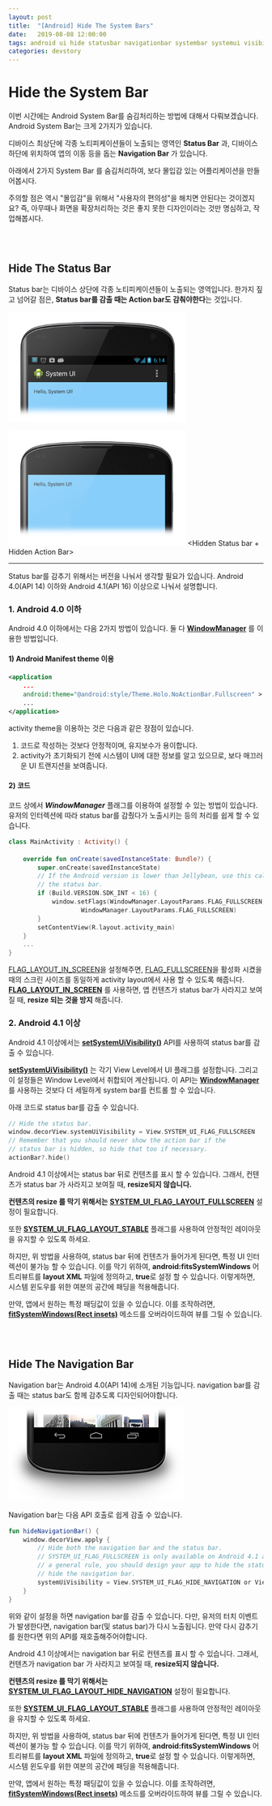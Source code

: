 ```yaml
---
layout: post
title:  "[Android] Hide The System Bars"
date:   2019-08-08 12:00:00
tags: android ui hide statusbar navigationbar systembar systemui visibility
categories: devstory
---
```

# Hide the System Bar

이번 시간에는 Android System Bar를 숨김처리하는 방법에 대해서 다뤄보겠습니다.
Android System Bar는 크게 2가지가 있습니다.

디바이스 최상단에 각종 노티피케이션들이 노출되는 영역인 **Status Bar** 과, 디바이스 하단에 위치하여 앱의 이동 등을 돕는 **Navigation Bar** 가 있습니다.

아래에서 2가지 System Bar 를 숨김처리하여, 보다 몰입감 있는 어플리케이션을 만들어봅시다.

주의할 점은 역시 "몰입감"을 위해서 "사용자의 편의성"을 해치면 안된다는 것이겠지요? 즉, 아무때나 화면을 확장처리하는 것은 좋지 못한 디자인이라는 것만 명심하고, 작업해봅시다.

<br/>
<br/>

## Hide The Status Bar

Status bar는 디바이스 상단에 각종 노티피케이션들이 노출되는 영역입니다.
한가지 짚고 넘어갈 점은, **Status bar를 감출 때는 Action bar도 감춰야한다**는 것입니다.

![](/static/assets/img/posts/android-hide-system-ui/hide-systemui-status-bar-01.png)
<Visible Status bar>

![](/static/assets/img/posts/android-hide-system-ui/hide-systemui-status-bar-02.png)
<Hidden Status bar + Hidden Action Bar>

---

Status bar를 감추기 위해서는 버전을 나눠서 생각할 필요가 있습니다.
Android 4.0(API 14) 이하와 Android 4.1(API 16) 이상으로 나눠서 설명합니다.


### 1. Android 4.0 이하
Android 4.0 이하에서는 다음 2가지 방법이 있습니다. 
둘 다 **[WindowManager](https://developer.android.com/reference/android/view/WindowManager.html)** 를 이용한 방법입니다.

#### 1) Android Manifest theme 이용
```xml
<application
    ...
    android:theme="@android:style/Theme.Holo.NoActionBar.Fullscreen" >
    ...
</application>
```

activity theme을 이용하는 것은 다음과 같은 장점이 있습니다.
1. 코드로 작성하는 것보다 안정적이며, 유지보수가 용이합니다.
2. activity가 초기화되기 전에 시스템이 UI에 대한 정보를 알고 있으므로, 보다 매끄러운 UI 트랜지션을 보여줍니다.


#### 2) 코드
코드 상에서 ***WindowManager*** 플래그를 이용하여 설정할 수 있는 방법이 있습니다. 유저의 인터렉션에 따라 status bar를 감췄다가 노출시키는 등의 처리를 쉽게 할 수 있습니다.

```kotlin
class MainActivity : Activity() {

    override fun onCreate(savedInstanceState: Bundle?) {
        super.onCreate(savedInstanceState)
        // If the Android version is lower than Jellybean, use this call to hide
        // the status bar.
        if (Build.VERSION.SDK_INT < 16) {
            window.setFlags(WindowManager.LayoutParams.FLAG_FULLSCREEN,
                    WindowManager.LayoutParams.FLAG_FULLSCREEN)
        }
        setContentView(R.layout.activity_main)
    }
    ...
}
```

[FLAG_LAYOUT_IN_SCREEN](https://developer.android.com/reference/android/view/WindowManager.LayoutParams.html#FLAG_LAYOUT_IN_SCREEN)을 설정해주면, [FLAG_FULLSCREEN](https://developer.android.com/reference/android/view/WindowManager.LayoutParams.html#FLAG_FULLSCREEN)을 활성화 시켰을 때의 스크린 사이즈를 동일하게 activity layout에서 사용 할 수 있도록 해줍니다.
**[FLAG_LAYOUT_IN_SCREEN](https://developer.android.com/reference/android/view/WindowManager.LayoutParams.html#FLAG_LAYOUT_IN_SCREEN)** 를 사용하면, 앱 컨텐츠가 status bar가 사라지고 보여질 때, **resize 되는 것을 방지** 해줍니다.


### 2. Android 4.1 이상
Android 4.1 이상에서는 **[setSystemUiVisibility()](https://developer.android.com/reference/android/view/View.html#setSystemUiVisibility%28int%29)** API를 사용하여 status bar를 감출 수 있습니다.

**[setSystemUiVisibility()](https://developer.android.com/reference/android/view/View.html#setSystemUiVisibility%28int%29)** 는 각기 View Level에서 UI 플래그를 설정합니다. 그리고 이 설정들은 Window Level에서 취합되어 계산됩니다.
이 API는 **[WindowManager](https://developer.android.com/reference/android/view/WindowManager.html)** 를 사용하는 것보다 더 세밀하게 system bar를 컨트롤 할 수 있습니다.

아래 코드로 status bar를 감출 수 있습니다.

```kotlin
// Hide the status bar.
window.decorView.systemUiVisibility = View.SYSTEM_UI_FLAG_FULLSCREEN
// Remember that you should never show the action bar if the
// status bar is hidden, so hide that too if necessary.
actionBar?.hide()
```


Android 4.1 이상에서는 status bar 뒤로 컨텐츠를 표시 할 수 있습니다. 그래서, 컨텐츠가 status bar 가 사라지고 보여질 때, **resize되지 않습니다.**

**컨텐츠의 resize 를 막기 위해서는** **[SYSTEM_UI_FLAG_LAYOUT_FULLSCREEN](https://developer.android.com/reference/android/view/View.html#SYSTEM_UI_FLAG_LAYOUT_FULLSCREEN)** 설정이 필요합니다.

또한 **[SYSTEM_UI_FLAG_LAYOUT_STABLE](https://developer.android.com/reference/android/view/View.html#SYSTEM_UI_FLAG_LAYOUT_STABLE)** 플래그를  사용하여 안정적인 레이아웃을 유지할 수 있도록 하세요.

하지만, 위 방법을 사용하여, status bar 뒤에 컨텐츠가 들어가게 된다면, 특정 UI 인터렉션이 불가능 할 수 있습니다.
이를 막기 위하여, **android:fitsSystemWindows** 어트리뷰트를 **layout XML** 파일에 정의하고, **true**로 설정 할 수 있습니다. 이렇게하면, 시스템 윈도우를 위한 여분의 공간에 패딩을 적용해줍니다.

만약, 앱에서 원하는 특정 패딩값이 있을 수 있습니다. 이를 조작하려면, **[fitSystemWindows(Rect insets)](https://developer.android.com/reference/android/view/View.html#fitSystemWindows%28android.graphics.Rect%29)** 메소드를 오버라이드하여 뷰를 그릴 수 있습니다.

<br/>
<br/>

## Hide The Navigation Bar

Navigation bar는 Android 4.0(API 14)에 소개된 기능입니다. navigation bar를 감출 때는 status bar도 함께 감추도록 디자인되어야합니다.

![](/static/assets/img/posts/android-hide-system-ui/hide-systemui-navigation-bar.png)
<Navigation bar>


Navigation bar는 다음 API 호출로 쉽게 감출 수 있습니다.

```kotlin
fun hideNavigationBar() {
    window.decorView.apply {
        // Hide both the navigation bar and the status bar.
        // SYSTEM_UI_FLAG_FULLSCREEN is only available on Android 4.1 and higher, but as
        // a general rule, you should design your app to hide the status bar whenever you
        // hide the navigation bar.
        systemUiVisibility = View.SYSTEM_UI_FLAG_HIDE_NAVIGATION or View.SYSTEM_UI_FLAG_FULLSCREEN
    }
}
```

위와 같이 설정을 하면 navigation bar를 감출 수 있습니다.
다만, 유저의 터치 이벤트가 발생한다면, navigation bar(및 status bar)가 다시 노출됩니다. 만약 다시 감추기를 원한다면 위의 API를 재호출해주어야합니다.

Android 4.1 이상에서는 navigation bar 뒤로 컨텐츠를 표시 할 수 있습니다. 그래서, 컨텐츠가 navigation bar 가 사라지고 보여질 때, **resize되지 않습니다.**

**컨텐츠의 resize 를 막기 위해서는** **[SYSTEM_UI_FLAG_LAYOUT_HIDE_NAVIGATION](https://developer.android.com/reference/android/view/View.html#SYSTEM_UI_FLAG_LAYOUT_HIDE_NAVIGATION)** 설정이 필요합니다.

또한 **[SYSTEM_UI_FLAG_LAYOUT_STABLE](https://developer.android.com/reference/android/view/View.html#SYSTEM_UI_FLAG_LAYOUT_STABLE)** 플래그를  사용하여 안정적인 레이아웃을 유지할 수 있도록 하세요.

하지만, 위 방법을 사용하여, status bar 뒤에 컨텐츠가 들어가게 된다면, 특정 UI 인터렉션이 불가능 할 수 있습니다.
이를 막기 위하여, **android:fitsSystemWindows** 어트리뷰트를 **layout XML** 파일에 정의하고, **true**로 설정 할 수 있습니다. 이렇게하면, 시스템 윈도우를 위한 여분의 공간에 패딩을 적용해줍니다.

만약, 앱에서 원하는 특정 패딩값이 있을 수 있습니다. 이를 조작하려면, **[fitSystemWindows(Rect insets)](https://developer.android.com/reference/android/view/View.html#fitSystemWindows%28android.graphics.Rect%29)** 메소드를 오버라이드하여 뷰를 그릴 수 있습니다.

